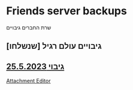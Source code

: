 # Friends server backups
שרת החברים גיבויים
## גיבויים עולם רגיל [שנשלחו]
## [גיבוי 25.5.2023](https://bit.ly/42dmdgZ)
[Attachment Editor](https://wiki.traincarts.net/p/TrainCarts/Attachments)
